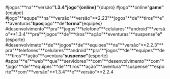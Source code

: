 #jogos"**na"**versão"**1.3.4"**jogo"**{online}"**{dupro}
#jogo"**online"**game"**{equipe}
#jogo"**equpe"**na"**versão"**versão"**2.23"**jogos"**de"**tiros"**e"**aventuras"**tipos**jogo"**de"**forma"**{equipes} 
#desenvolvimento"**pra"**jogos"**telefone"**celulares"**android"**versão"**1.3.4"**pra"**jogos"**de"**tiros"**ação"**eventuras"**suspense"**e"**{esporte} 
#desenvolvimeto"**de"**jogos"**de"**equipes"**na"**versão"**2.2.3"**pra"**telefones"**celulares"**android"**pra"**jogos"**de"**equipes"**de"**tiros"**ação"**aventura"**suspense"**{esporte}
#apps"**e"**web"**que"**servidores"**com"**desenvolvimento"**com"**jogo"**de"**equipes"**de"**tiros"**ação"**aventura"**suspense"**esporte"**com"**versão"**1.3.4"**e"**versão"**2.2.4
